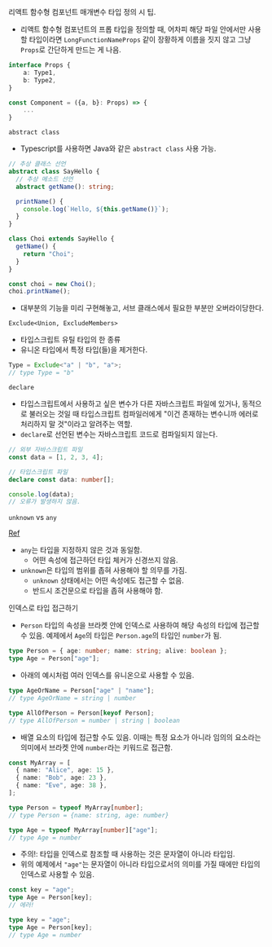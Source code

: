 리액트 함수형 컴포넌트 매개변수 타입 정의 시 팁.

- 리액트 함수형 컴포넌트의 프롭 타입을 정의할 때, 어차피 해당 파일 안에서만 사용할 타입이라면 `LongFunctionNameProps` 같이 장황하게 이름을 짓지 않고 그냥 `Props`로 간단하게 만드는 게 나음.

```typescript
interface Props {
    a: Type1,
    b: Type2,
}

const Component = ({a, b}: Props) => {
    ...
}
```

`abstract class`

- Typescript를 사용하면 Java와 같은 `abstract class` 사용 가능.

```typescript
// 추상 클래스 선언
abstract class SayHello {
  // 추상 메소드 선언
  abstract getName(): string;

  printName() {
    console.log(`Hello, ${this.getName()}`);
  }
}

class Choi extends SayHello {
  getName() {
    return "Choi";
  }
}

const choi = new Choi();
choi.printName();
```

- 대부분의 기능을 미리 구현해놓고, 서브 클래스에서 필요한 부분만 오버라이당한다.

`Exclude<Union, ExcludeMembers>`

- 타입스크립트 유틸 타입의 한 종류
- 유니온 타입에서 특정 타입(들)을 제거한다.

```typescript
Type = Exclude<"a" | "b", "a">;
// type Type = "b"
```

`declare`

- 타입스크립트에서 사용하고 싶은 변수가 다른 자바스크립트 파일에 있거나, 동적으로 불러오는 것일 때 타입스크립트 컴파일러에게 "이건 존재하는 변수니까 에러로 처리하지 말 것"이라고 알려주는 역할.
- `declare`로 선언된 변수는 자바스크립트 코드로 컴파일되지 않는다.

```typescript
// 외부 자바스크립트 파일
const data = [1, 2, 3, 4];

// 타입스크립트 파일
declare const data: number[];

console.log(data);
// 오류가 발생하지 않음.
```

`unknown` vs `any`

[Ref](https://simsimjae.tistory.com/464)

- `any`는 타입을 지정하지 않은 것과 동일함.
  - 어떤 속성에 접근하던 타입 체커가 신경쓰지 않음.
- `unknown`은 타입의 범위를 좁혀 사용해야 할 의무를 가짐.
  - `unknown` 상태에서는 어떤 속성에도 접근할 수 없음.
  - 반드시 조건문으로 타입을 좁혀 사용해야 함.

인덱스로 타입 접근하기

- `Person` 타입의 속성을 브라켓 안에 인덱스로 사용하여 해당 속성의 타입에 접근할 수 있음. 예제에서 `Age`의 타입은 `Person.age`의 타입인 `number`가 됨.

```typescript
type Person = { age: number; name: string; alive: boolean };
type Age = Person["age"];
```

- 아래의 예시처럼 여러 인덱스를 유니온으로 사용할 수 있음.

```typescript
type AgeOrName = Person["age" | "name"];
// type AgeOrName = string | number

type AllOfPerson = Person[keyof Person];
// type AllOfPerson = number | string | boolean
```

- 배열 요소의 타입에 접근할 수도 있음. 이때는 특정 요소가 아니라 임의의 요소라는 의미에서 브라켓 안에 `number`라는 키워드로 접근함.

```typescript
const MyArray = [
  { name: "Alice", age: 15 },
  { name: "Bob", age: 23 },
  { name: "Eve", age: 38 },
];

type Person = typeof MyArray[number];
// type Person = {name: string, age: number}

type Age = typeof MyArray[number]["age"];
// type Age = number
```

- 주의!: 타입을 인덱스로 참조할 때 사용하는 것은 문자열이 아니라 타입임.
- 위의 예제에서 `"age"`는 문자열이 아니라 타입으로서의 의미를 가질 때에만 타입의 인덱스로 사용할 수 있음.

```typescript
const key = "age";
type Age = Person[key];
// 에러!

type key = "age";
type Age = Person[key];
// type Age = number
```
